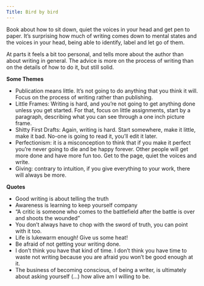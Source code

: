 ```yaml
---
Title: Bird by bird
---
```


Book about how to sit down, quiet the voices in your head and get pen to paper. It’s surprising how much of writing comes down to mental states and the voices in your head, being able to identify, label and let go of them.

At parts it feels a bit too personal, and tells more about the author than about writing in general. The advice is more on the process of writing than on the details of how to do it, but still solid. 

**Some Themes**
* Publication means little. It’s not going to do anything that you think it will. Focus on the process of writing rather than publishing.
* Little Frames: Writing is hard, and you’re not going to get anything done unless you get started. For that, focus on little assignments, start by a paragraph, describing what you can see through a one inch picture frame.
* Shitty First Drafts: Again, writing is hard. Start somewhere, make it little, make it bad. No-one is going to read it, you’ll edit it later.
* Perfectionism: it is a misconception to think that if you make it perfect you’re never going to die and be happy forever. Other people will get more done and have more fun too. Get to the page, quiet the voices and write.
* Giving: contrary to intuition, if you give everything  to your work, there will always be more.


**Quotes**
* Good writing is about telling the truth
* Awareness is learning to keep yourself company
* “A critic is someone who comes to the battlefield after the battle is over and shoots the wounded”
* You don’t always have to chop with the sword of truth, you can point with it too.
* Life is lukewarm enough! Give us some heat!
* Be afraid of not getting your writing done.
* I don’t think you have that kind of time. I don’t think you have time to waste not writing because you are afraid you won’t be good enough at it.
* The business of becoming conscious, of being a writer, is ultimately about asking yourself (…) how alive am I willing to be.